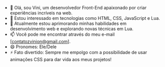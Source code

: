 - 👋 Olá, sou Vini, um desenvolvedor Front-End apaixonado por criar experiências incríveis na web.
- 👀 Estou interessado em tecnologias como HTML, CSS, JavaScript e Lua.
- 🌱 Atualmente estou aprimorando minhas habilidades em desenvolvimento web e explorando novas técnicas em Lua.
- 📫 Você pode me encontrar através do meu e-mail [contatozvinion@gmail.com].
- 😄 Pronomes: Ele/Dele
- ⚡ Fato divertido: Sempre me empolgo com a possibilidade de usar animações CSS para dar vida aos meus projetos!
